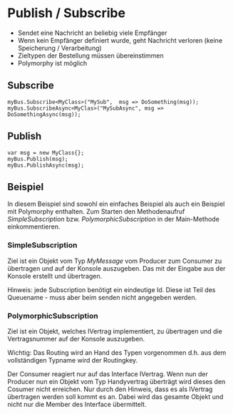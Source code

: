 # Publish / Subscribe
- Sendet eine Nachricht an beliebig viele Empfänger
- Wenn kein Empfänger definiert wurde, geht Nachricht verloren (keine Speicherung / Verarbeitung)
- Zieltypen der Bestellung müssen übereinstimmen
- Polymorphy ist möglich

## Subscribe
                       
    myBus.Subscribe<MyClass>("MySub",  msg => DoSomething(msg));
    myBus.SubscribeAsync<MyClas>("MySubAsync", msg => DoSomethingAsync(msg));

## Publish

    var msg = new MyClass{};                            
    myBus.Publish(msg);
    myBus.PublishAsync(msg);

## Beispiel
In diesem Beispiel sind sowohl ein einfaches Beispiel als auch ein Beispiel mit Polymorphy enthalten.
Zum Starten den Methodenaufruf  _SimpleSubscription_ bzw. _PolymorphicSubscription_ in der Main-Methode einkommentieren.

### SimpleSubscription
Ziel ist ein Objekt vom Typ _MyMessage_ vom Producer zum Consumer zu übertragen und auf der Konsole auszugeben. Das mit der Eingabe aus der Konsole erstellt und übertragen.

Hinweis: jede Subscription benötigt ein eindeutige Id. Diese ist Teil des Queuename - muss aber beim senden nicht angegeben werden.

### PolymorphicSubscription

Ziel ist ein Objekt, welches IVertrag implementiert, zu übertragen und die Vertragsnummer auf der Konsole auszugeben.

Wichtig: Das Routing wird an Hand des Typen vorgenommen d.h. aus dem vollständigen Typname wird der Routingkey.

Der Consumer reagiert nur auf das Interface IVertrag. Wenn nun der Producer nun ein Objekt vom Typ Handyvertrag überträgt wird dieses den Cosumer nicht erreichen. Nur durch den Hinweis, dass es als IVertrag übertragen werden soll kommt es an. Dabei wird das gesamte Objekt und nicht nur die Member des Interface übermittelt.